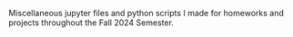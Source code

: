 Miscellaneous jupyter files and python scripts I made for homeworks and projects throughout the Fall 2024 Semester.
